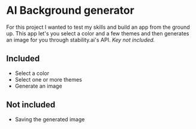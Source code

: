 # AI Background generator
For this project I wanted to test my skills and build an app from the ground up. This app let's you select a color and a few themes and then generates an image for you through stability.ai's API. _Key not included._

## Included
- Select a color
- Select one or more themes
- Generate an image

## Not included
- Saving the generated image
